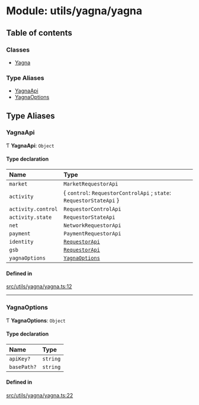 # Module: utils/yagna/yagna

## Table of contents

### Classes

- [Yagna](../classes/utils_yagna_yagna.Yagna)

### Type Aliases

- [YagnaApi](utils_yagna_yagna#yagnaapi)
- [YagnaOptions](utils_yagna_yagna#yagnaoptions)

## Type Aliases

### YagnaApi

Ƭ **YagnaApi**: `Object`

#### Type declaration

| Name | Type |
| :------ | :------ |
| `market` | `MarketRequestorApi` |
| `activity` | { `control`: `RequestorControlApi` ; `state`: `RequestorStateApi`  } |
| `activity.control` | `RequestorControlApi` |
| `activity.state` | `RequestorStateApi` |
| `net` | `NetworkRequestorApi` |
| `payment` | `PaymentRequestorApi` |
| `identity` | [`RequestorApi`](../classes/utils_yagna_identity.RequestorApi) |
| `gsb` | [`RequestorApi`](../classes/utils_yagna_gsb.RequestorApi) |
| `yagnaOptions` | [`YagnaOptions`](utils_yagna_yagna#yagnaoptions) |

#### Defined in

[src/utils/yagna/yagna.ts:12](https://github.com/golemfactory/golem-js/blob/c28a1b0/src/utils/yagna/yagna.ts#L12)

___

### YagnaOptions

Ƭ **YagnaOptions**: `Object`

#### Type declaration

| Name | Type |
| :------ | :------ |
| `apiKey?` | `string` |
| `basePath?` | `string` |

#### Defined in

[src/utils/yagna/yagna.ts:22](https://github.com/golemfactory/golem-js/blob/c28a1b0/src/utils/yagna/yagna.ts#L22)
